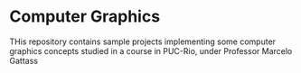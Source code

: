 # Computer Graphics

THis repository contains sample projects implementing some computer graphics concepts studied in a course in PUC-Rio, under Professor Marcelo Gattass
